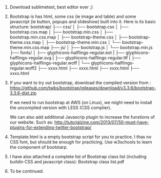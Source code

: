 1. Download sublimetext, best editor ever ;)

2. Bootstrap is has html, some css (ie image and table) and some javascript (ie 
   button, popups and slideshow) built into it. Here is its basic structure:
bootstrap/
├── css/
│   ├── bootstrap.css
│   ├── bootstrap.css.map
│   ├── bootstrap.min.css
│   ├── bootstrap.min.css.map
│   ├── bootstrap-theme.css
│   ├── bootstrap-theme.css.map
│   ├── bootstrap-theme.min.css
│   └── bootstrap-theme.min.css.map
├── js/
│   ├── bootstrap.js
│   └── bootstrap.min.js
├── fonts/
│   ├── glyphicons-halflings-regular.eot
|   ├── glyphicons-halflings-regular.svg
|   ├── glyphicons-halflings-regular.ttf
|   ├── glyphicons-halflings-regular.woff
|   └── glyphicons-halflings-regular.woff2 
├── xxxx.html
├── xxxx.html
├── xxxx.html
├── xxxx.html


3. If you want to try out bootstrap, download the complied version from :
   https://github.com/twbs/bootstrap/releases/download/v3.3.6/bootstrap-3.3.6-dist.zip

   If we need to run bootstrap at AWS (on Linux), we might need to install the uncomplied version with LESS (CSS complier). 

   We can also add additional Javascrip plugin to increase the funstions of our website. Such as:
   http://tutorialzine.com/2013/07/50-must-have-plugins-for-extending-twitter-bootstrap/

4. Template.html is a empty bootstrap script for you to practice. I thas no CSS 
   font, but should be enough for practicing. Use w3schools to learn the component of bootstarp. 

5. I have also attached a complete list of Bootstrap class list (including buildin 
   CSS and javascript class): Bootstrap class list.pdf


6. To be continued.